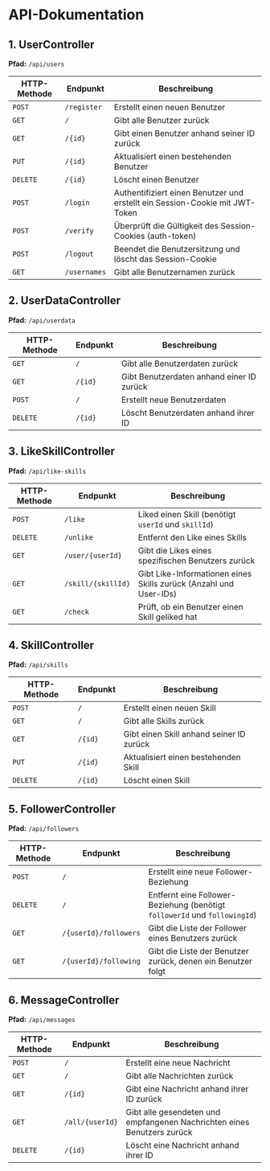 # **API-Dokumentation**

## **1. UserController**

**Pfad:** `/api/users`

| HTTP-Methode | Endpunkt     | Beschreibung                                                                 |
|--------------|--------------|------------------------------------------------------------------------------|
| `POST`       | `/register`  | Erstellt einen neuen Benutzer                                                |
| `GET`        | `/`          | Gibt alle Benutzer zurück                                                    |
| `GET`        | `/{id}`      | Gibt einen Benutzer anhand seiner ID zurück                                  |
| `PUT`        | `/{id}`      | Aktualisiert einen bestehenden Benutzer                                      |
| `DELETE`     | `/{id}`      | Löscht einen Benutzer                                                        |
| `POST`       | `/login`     | Authentifiziert einen Benutzer und erstellt ein Session-Cookie mit JWT-Token |
| `POST`       | `/verify`    | Überprüft die Gültigkeit des Session-Cookies (auth-token)                    |
| `POST`       | `/logout`    | Beendet die Benutzersitzung und löscht das Session-Cookie                    |
| `GET`        | `/usernames` | Gibt alle Benutzernamen zurück                                               |

## **2. UserDataController**

**Pfad:** `/api/userdata`

| HTTP-Methode | Endpunkt | Beschreibung                              |
|--------------|----------|-------------------------------------------|
| `GET`        | `/`      | Gibt alle Benutzerdaten zurück            |
| `GET`        | `/{id}`  | Gibt Benutzerdaten anhand einer ID zurück |
| `POST`       | `/`      | Erstellt neue Benutzerdaten               |
| `DELETE`     | `/{id}`  | Löscht Benutzerdaten anhand ihrer ID      |

## **3. LikeSkillController**

**Pfad:** `/api/like-skills`

| HTTP-Methode | Endpunkt           | Beschreibung                                                      |
|--------------|--------------------|-------------------------------------------------------------------|
| `POST`       | `/like`            | Liked einen Skill (benötigt `userId` und `skillId`)               |
| `DELETE`     | `/unlike`          | Entfernt den Like eines Skills                                    |
| `GET`        | `/user/{userId}`   | Gibt die Likes eines spezifischen Benutzers zurück                |
| `GET`        | `/skill/{skillId}` | Gibt Like-Informationen eines Skills zurück (Anzahl und User-IDs) |
| `GET`        | `/check`           | Prüft, ob ein Benutzer einen Skill geliked hat                    |

## **4. SkillController**

**Pfad:** `/api/skills`

| HTTP-Methode | Endpunkt | Beschreibung                             |
|--------------|----------|------------------------------------------|
| `POST`       | `/`      | Erstellt einen neuen Skill               |
| `GET`        | `/`      | Gibt alle Skills zurück                  |
| `GET`        | `/{id}`  | Gibt einen Skill anhand seiner ID zurück |
| `PUT`        | `/{id}`  | Aktualisiert einen bestehenden Skill     |
| `DELETE`     | `/{id}`  | Löscht einen Skill                       |

## **5. FollowerController**

**Pfad:** `/api/followers`

| HTTP-Methode | Endpunkt              | Beschreibung                                                               |
|--------------|-----------------------|----------------------------------------------------------------------------|
| `POST`       | `/`                   | Erstellt eine neue Follower-Beziehung                                      |
| `DELETE`     | `/`                   | Entfernt eine Follower-Beziehung (benötigt `followerId` und `followingId`) |
| `GET`        | `/{userId}/followers` | Gibt die Liste der Follower eines Benutzers zurück                         |
| `GET`        | `/{userId}/following` | Gibt die Liste der Benutzer zurück, denen ein Benutzer folgt               |

## **6. MessageController**

**Pfad:** `/api/messages`

| HTTP-Methode | Endpunkt        | Beschreibung                                                            |
|--------------|-----------------|-------------------------------------------------------------------------|
| `POST`       | `/`             | Erstellt eine neue Nachricht                                            |
| `GET`        | `/`             | Gibt alle Nachrichten zurück                                            |
| `GET`        | `/{id}`         | Gibt eine Nachricht anhand ihrer ID zurück                              |
| `GET`        | `/all/{userId}` | Gibt alle gesendeten und empfangenen Nachrichten eines Benutzers zurück |
| `DELETE`     | `/{id}`         | Löscht eine Nachricht anhand ihrer ID                                   |